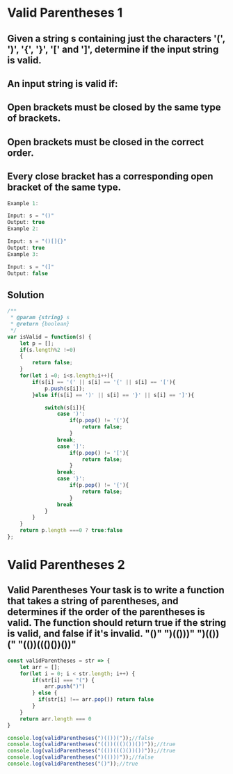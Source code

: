 # Valid Parentheses 1

## Given a string s containing just the characters '(', ')', '{', '}', '[' and ']', determine if the input string is valid.

## An input string is valid if:

## Open brackets must be closed by the same type of brackets.
## Open brackets must be closed in the correct order.
## Every close bracket has a corresponding open bracket of the same type.

~~~js
Example 1:

Input: s = "()"
Output: true
Example 2:

Input: s = "()[]{}"
Output: true
Example 3:

Input: s = "(]"
Output: false
~~~
## Solution
~~~js
/**
 * @param {string} s
 * @return {boolean}
 */
var isValid = function(s) {
    let p = [];
    if(s.length%2 !=0)
    {
        return false;
    }
    for(let i =0; i<s.length;i++){
        if(s[i] == '(' || s[i] == '{' || s[i] == '['){
            p.push(s[i]);
        }else if(s[i] == ')' || s[i] == '}' || s[i] == ']'){

            switch(s[i]){
                case ')':
                    if(p.pop() != '('){
                        return false;
                    }
                break;
                case ']':
                    if(p.pop() != '['){
                        return false;
                    }
                break;
                case '}':
                    if(p.pop() != '{'){
                        return false;
                    }
                break
            }
        }
    }
    return p.length ===0 ? true:false
};
~~~

# Valid Parentheses 2

## Valid Parentheses Your task is to write a function that takes a string of parentheses, and determines if the order of the parentheses is valid. The function should return true if the string is valid, and false if it's invalid. "()" ")(()))" ")(())(" "(())((()())())"

~~~js
const validParentheses = str => {
    let arr = [];
    for(let i = 0; i < str.length; i++) {
        if(str[i] === "(") {
            arr.push(")")
        } else {
          if(str[i] !== arr.pop()) return false
        }
    }
    return arr.length === 0
}

console.log(validParentheses(")(())("));//false
console.log(validParentheses("(())((()())())"));//true
console.log(validParentheses("(())((()())())"));//true
console.log(validParentheses(")(()))"));//false
console.log(validParentheses("()"));//true
~~~